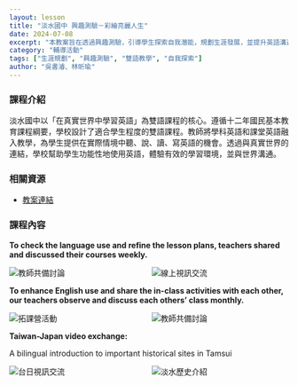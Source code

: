 ```yaml
---
layout: lesson
title: "淡水國中 興趣測驗－彩繪亮麗人生"
date: 2024-07-08
excerpt: "本教案旨在透過興趣測驗，引導學生探索自我潛能，規劃生涯發展，並提升英語溝通能力。"
category: "輔導活動"
tags: ["生涯規劃", "興趣測驗", "雙語教學", "自我探索"]
author: "吳書濬、林昕瑜"
---
```


### 課程介紹

淡水國中以「在真實世界中學習英語」為雙語課程的核心。遵循十二年國民基本教育課程綱要，學校設計了適合學生程度的雙語課程。教師將學科英語和課堂英語融入教學，為學生提供在實際情境中聽、說、讀、寫英語的機會。透過與真實世界的連結，學校幫助學生功能性地使用英語，體驗有效的學習環境，並與世界溝通。

### 相關資源

* [教案連結](https://docs.google.com/document/d/1b9eZxbbdZ8vRULOOeO5BaHlVYDlfPCQ7/edit?usp=drive_link&ouid=117607039975948520918&rtpof=true&sd=true)

### 課程內容

**To check the language use and refine the lesson plans, teachers shared and discussed their courses weekly.**

<div style="display: flex; flex-direction: row; flex-wrap: wrap; gap: 10px; margin-bottom: 10px;">
    <img src="{{ '/assets/images/lessons/2024/淡水國中/原始照片/!【0516更新】6張圖片+校徽/教師共備.jpg' | relative_url }}" alt="教師共備討論" style="flex: 1; min-width: 48%; object-fit: cover;">
    <img src="{{ '/assets/images/lessons/2024/淡水國中/原始照片/!【0516更新】6張圖片+校徽/線上視訊.jpg' | relative_url }}" alt="線上視訊交流" style="flex: 1; min-width: 48%; object-fit: cover;">
</div>

**To enhance English use and share the in-class activities with each other, our teachers observe and discuss each others’ class monthly.**

<div style="display: flex; flex-direction: row; flex-wrap: wrap; gap: 10px; margin-bottom: 10px;">
    <img src="{{ '/assets/images/lessons/2024/淡水國中/原始照片/!【0516更新】6張圖片+校徽/拓課營.webp' | relative_url }}" alt="拓課營活動" style="flex: 1; min-width: 48%; object-fit: cover;">
    <img src="{{ '/assets/images/lessons/2024/淡水國中/原始照片/!【0516更新】6張圖片+校徽/教師共備.jpg' | relative_url }}" alt="教師共備討論" style="flex: 1; min-width: 48%; object-fit: cover;">
</div>

**Taiwan-Japan video exchange:**

A bilingual introduction to important historical sites in Tamsui

<div style="display: flex; flex-direction: row; flex-wrap: wrap; gap: 10px; margin-bottom: 10px;">
    <img src="{{ '/assets/images/lessons/2024/淡水國中/原始照片/!【0516更新】6張圖片+校徽/線上視訊.jpg' | relative_url }}" alt="台日視訊交流" style="flex: 1; min-width: 48%; object-fit: cover;">
    <img src="{{ '/assets/images/lessons/2024/淡水國中/原始照片/!【0516更新】6張圖片+校徽/拓課營.webp' | relative_url }}" alt="淡水歷史介紹" style="flex: 1; min-width: 48%; object-fit: cover;">
</div>


